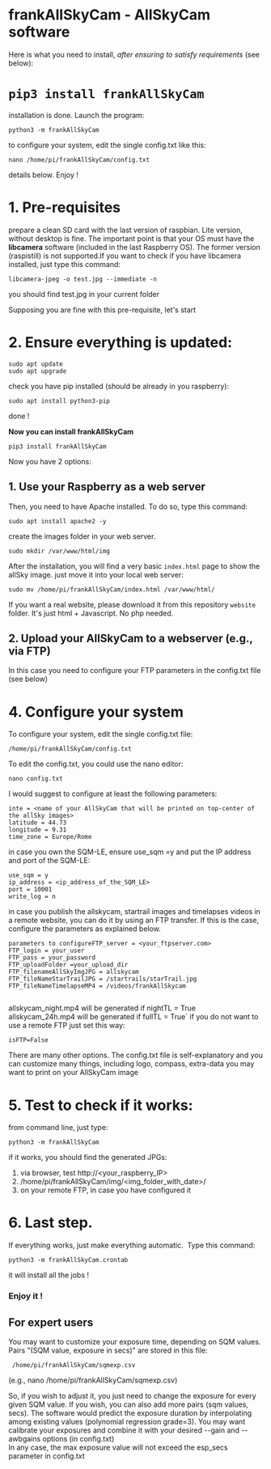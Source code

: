 # frankAllSkyCam - AllSkyCam software 

Here is what you need to install, *after ensuring to satisfy requirements* (see below):

# `pip3 install frankAllSkyCam`


installation is done.
Launch the program:

`python3 -m frankAllSkyCam`

to configure your system, edit the single config.txt like this:

`nano /home/pi/frankAllSkyCam/config.txt`

details below. Enjoy !



# 1. Pre-requisites
prepare a clean SD card with the last version of raspbian. Lite version, without desktop is fine. 
The important point is that your OS must have the **libcamera** software (included in the last Raspberry OS).
The former version (raspistill) is not supported.If you want to check if you have libcamera installed, just type this command:

`libcamera-jpeg -o test.jpg --immediate -n`

you should find test.jpg in your current folder

Supposing you are fine with this pre-requisite, let's start

# 2. Ensure everything is updated:

```
sudo apt update
sudo apt upgrade
```
check you have pip installed (should be already in you raspberry):

`sudo apt install python3-pip`

done !

**Now you can install frankAllSkyCam**

`pip3 install frankAllSkyCam`

Now you have 2 options:

## 1. Use your Raspberry as a web server
Then, you need to have Apache installed. To do so, type this command:

`sudo apt install apache2 -y`

create the images folder in your web server.
```
sudo mkdir /var/www/html/img
```

After the installation, you will find a very basic `index.html` page to show the allSky image. just move it into your local web server:

```
sudo mv /home/pi/frankAllSkyCam/index.html /var/www/html/
```
If you want a real website, please download it from this repository `website` folder. It's just html + Javascript. No php needed.

## 2. Upload your AllSkyCam to a webserver (e.g., via FTP)
In this case you need to configure your FTP parameters in the config.txt file (see below)

# 4. Configure your system

To configure your system, edit the single config.txt file:

`/home/pi/frankAllSkyCam/config.txt`

To edit the config.txt, you could use the nano editor:

`nano config.txt`

I would suggest to configure at least the following parameters:

```
inte = <name of your AllSkyCam that will be printed on top-center of the allSky images>
latitude = 44.73
longitude = 9.31
time_zone = Europe/Rome

```
in case you own the SQM-LE, ensure use_sqm =y and put the IP address and port of the SQM-LE:

```
use_sqm = y 
ip_address = <ip_address_of_the_SQM_LE>
port = 10001
write_log = n
```
 
in case you publish the allskycam, startrail images and timelapses videos in a remote website, you can do it by using an FTP transfer. If this is the case, configure the parameters as explained below.
  

```
parameters to configureFTP_server = <your_ftpserver.com>
FTP_login = your_user
FTP_pass = your_password 
FTP_uploadFolder =your_upload_dir
FTP_filenameAllSkyImgJPG = allskycam
FTP_fileNameStarTrailJPG = /startrails/starTrail.jpg
FTP_fileNameTimelapseMP4 = /videos/frankAllSkycam
 
```
allskycam_night.mp4 will be generated if nightTL = True
allskycam_24h.mp4 will be generated if fullTL = True`
if you do not want to use a remote FTP just set this way:
  
`isFTP=False`
  
There are many other options. The config.txt file is self-explanatory and you can customize many things, including logo, compass, extra-data you may want to print on your AllSkyCam image
  

 # 5. Test to check if it works:

from command line, just type:

`python3 -m frankAllSkyCam`

if it works, you should find the generated JPGs:

1. via browser, test http://<your_raspberry_IP>
2. /home/pi/frankAllSkyCam/img/<img_folder_with_date>/<jpg files>
3. on your remote FTP, in case you have configured it
 
  
# 6. Last step. 
  
If everything works, just make everything automatic. 
Type this command:

`python3 -m frankAllSkyCam.crontab`
  
it will install all the jobs ! 

### Enjoy it !
 
  
## For expert users 
  
You may want to customize your exposure time, depending on SQM values.
Pairs "(SQM value, exposure in secs)" are stored in this file:
   
 ` /home/pi/frankAllSkyCam/sqmexp.csv`
  
  (e.g., nano   /home/pi/frankAllSkyCam/sqmexp.csv)

So, if you wish to adjust it, you just need to change the exposure for every given SQM value. If you wish, you can also add more pairs (sqm values, secs).
 The software would predict the exposure duration by interpolating among existing values (polynomial regression grade=3).
 You may want calibrate your exposures and combine it with your desired --gain and --awbgains options (in config.txt)  
 In any case, the max exposure value will not exceed the esp_secs parameter in config.txt
  
